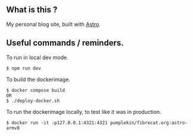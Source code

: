 ## What is this ?

My personal blog site, built with [Astro](https://astro.build/).

## Useful commands / reminders.

To run in local dev mode.
```
$ npm run dev
```

To build the dockerimage.
```
$ docker compose build
OR
$ ./deploy-docker.sh
```

To run the dockerimage locally, to test like it was in production.
```
$ docker run -it -p127.0.0.1:4321:4321 pumplekin/fibrecat.org:astro-armv8
```
